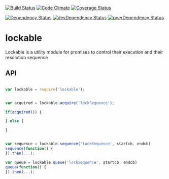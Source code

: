[![Build Status](https://travis-ci.org/pranavjha/lockable.svg)](https://travis-ci.org/pranavjha/lockable)
[![Code Climate](https://codeclimate.com/github/pranavjha/lockable/badges/gpa.svg)](https://codeclimate.com/github/pranavjha/lockable)
[![Coverage Status](http://img.shields.io/coveralls/pranavjha/lockable.svg)](https://coveralls.io/r/pranavjha/lockable)


[![Dependency Status](https://david-dm.org/pranavjha/lockable.svg)](https://david-dm.org/pranavjha/lockable)
[![devDependency Status](https://david-dm.org/pranavjha/lockable/dev-status.svg)](https://david-dm.org/pranavjha/lockable#info=devDependencies)
[![peerDependency Status](https://david-dm.org/pranavjha/lockable/peer-status.svg)](https://david-dm.org/pranavjha/lockable#info=peerDependencies)


# lockable


Lockable is a utility module for promises to control their execution and their resolution sequence


## API

```javascript

var lockable = require('lockable');


var acquired = lockable.acquire('lockSequence');

if(acquired()) {

} else {

}


var sequence = lockable.sequence('lockSequence', startcb, endcb)
sequence(function() {
}).then(...);

var queue = lockable.queue('lockSequence', startcb, endcb)
queue(function() {
}).then(...);

```
